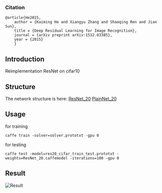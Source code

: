 ### Citation
	@article{He2015,
	    author = {Kaiming He and Xiangyu Zhang and Shaoqing Ren and Jian Sun},
	    title = {Deep Residual Learning for Image Recognition},
	    journal = {arXiv preprint arXiv:1512.03385},
	    year = {2015}
    	}

## Introduction

  Reimplementation ResNet on cifar10

## Structure

  The network structure is here:
  [ResNet_20](http://ethereon.github.io/netscope/#/gist/544993a5985bb87e11443dc1dbcb4881)
  [PlainNet_20](http://ethereon.github.io/netscope/#/gist/18200c298ed00d846cfd511babe70a9b)
## Usage

  for training
  ```
  caffe train -solver=solver.prototxt -gpu 0
  ```

  for testing 
  ```
  caffe test -model=res20_cifar_train_test.prototxt -weights=ResNet_20.caffemodel -iterations=100 -gpu 0
  ```
  
  
## Result
![Result](https://github.com/fish145/ResNet-on-Cifar10/blob/master/test.PNG)
  
  

